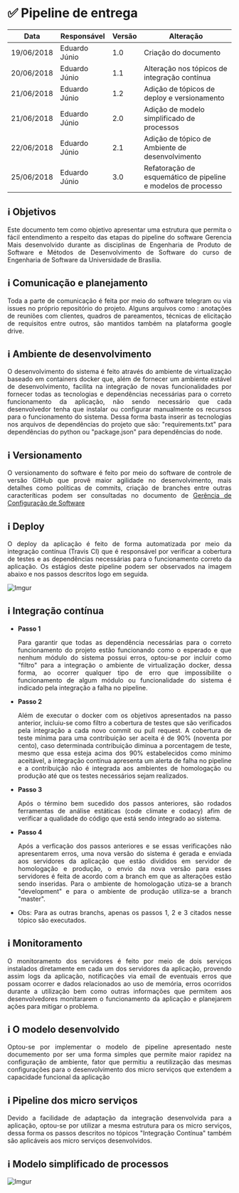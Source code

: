 # ✅ Pipeline de entrega

Data|Responsável|Versão|Alteração
-|-|-|-
19/06/2018|Eduardo Júnio|1.0| Criação do documento
20/06/2018|Eduardo Júnio|1.1| Alteração nos tópicos de integração contínua
21/06/2018|Eduardo Júnio|1.2| Adição de tópicos de deploy e versionamento
21/06/2018|Eduardo Júnio|2.0| Adição de modelo simplificado de processos
22/06/2018|Eduardo Júnio|2.1| Adição de tópico de Ambiente de desenvolvimento
25/06/2018|Eduardo Júnio|3.0| Refatoração de esquemático de pipeline e modelos de processo

## ℹ️ Objetivos

<p align="justify">Este documento tem como objetivo apresentar uma estrutura que permita o fácil entendimento a respeito das etapas do pipeline do software Gerencia Mais desenvolvido durante as disciplinas de Engenharia de Produto de Software e Métodos de Desenvolvimento de Software do curso de Engenharia de Software da Universidade de Brasília.</p>

## ℹ️ Comunicação e planejamento
<p align="justify">Toda a parte de comunicação é feita por meio do software telegram ou via issues no próprio repositório do projeto. Alguns arquivos como : anotações de reuniões com clientes, quadros de pareamentos, técnicas de elicitação de requisitos entre outros, são mantidos também na plataforma google drive.</p>

## ℹ️ Ambiente de desenvolvimento

<p align="justify">O desenvolvimento do sistema é feito através do ambiente de virtualização baseado em containers docker que, além de fornecer um ambiente estável de desenvolvimento, facilita na integração de novas funcionalidades por fornecer todas as tecnologias e dependências necessárias para o correto funcionamento da aplicação, não sendo necessário que cada desenvolvedor tenha que instalar ou configurar manualmente os recursos para o funcionamento do sistema. Dessa forma basta inserir as tecnologias nos arquivos de dependências do projeto que são: "requirements.txt" para dependências do python ou "package.json" para dependências do node.</p>

## ℹ️ Versionamento

<p align="justify">O versionamento do software é feito por meio do software de controle de versão GitHub que provê maior agilidade no desenvolvimento, mais detalhes como políticas de commits, criação de branches entre outras caracteríticas podem ser consultadas no documento de <a href="https://fga-gpp-mds.github.io/2018.1_Gerencia_mais/documentos/Eps/Documento_GCS.html">Gerência de Configuração de Software</a></p>

## ℹ️ Deploy

<p align="justify">O deploy da aplicação é feito de forma automatizada por meio da integração contínua (Travis CI) que é responsável por verificar a cobertura de testes e as dependências necessárias para o funcionamento correto da aplicação. Os estágios deste pipeline podem ser observados na imagem abaixo e nos passos descritos logo em seguida. </p>

![Imgur](https://i.imgur.com/wGNjU6t.png)

## ℹ️ Integração contínua

- __Passo 1__ <p align="justify">Para garantir que todas as dependência necessárias para o correto funcionamento do projeto estão funcionando como o esperado e que nenhum módulo do sistema possui erros, optou-se por incluir como "filtro" para a integração o ambiente de virtualização docker, dessa forma, ao ocorrer qualquer tipo de erro que impossibilite o funcionamento de algum módulo ou funcionalidade do sistema é indicado pela integração a falha no pipeline. </p>
- __Passo 2__<p align="justify">Além de executar o docker com os objetivos apresentados na passo anterior, incluiu-se como filtro a cobertura de testes que são verificados pela integração a cada novo commit ou pull request. A cobertura de teste mínima para uma contribuição ser aceita é de 90% (noventa por cento), caso determinada contribuição diminua a porcentagem de teste, mesmo que essa esteja acima dos 90% estabelecidos como mínimo aceitável, a integração contínua apresenta um alerta de falha no pipeline e a contribuição não é integrada aos ambientes de homologação ou produção até que os testes necessários sejam realizados.</p>
- __Passo 3__ <p align="justify">Após o término bem sucedido dos passos anteriores, são rodados ferramentas de análise estáticas (code climate e codacy) afim de verificar a qualidade do código que está sendo integrado ao sistema.</p>
- __Passo 4__ <p align="justify">Após a verficação dos passos anteriores e se essas verificações não apresentarem erros, uma nova versão do sistema é gerada e enviada aos servidores da aplicação que estão divididos em servidor de homologação e produção, o envio da nova versão para esses servidores é feita de acordo com a branch em que as alterações estão sendo inseridas. Para o ambiente de homologação utiza-se a branch "development" e para o ambiente de produção utiliza-se a branch "master". </p>
- <p align="justify">Obs: Para as outras branchs, apenas os passos 1, 2 e 3 citados nesse tópico são executados. </p>

## ℹ️ Monitoramento

<p align="justify">O monitoramento dos servidores é feito por meio de dois serviços instalados diretamente em cada um dos servidores da aplicação, provendo assim logs da aplicação, notificações via email de eventuais erros que possam ocorrer e dados relacionados ao uso de memória, erros ocorridos durante a utilização bem como outras informações que permitem aos desenvolvedores monitararem o funcionamento da aplicação e planejarem ações para mitigar o problema.</p>

## ℹ️ O modelo desenvolvido 

<p align="justify">Optou-se por implementar o modelo de pipeline apresentado neste documemento por ser uma forma simples que permite maior rapidez na configuração de ambiente, fator que permitiu a reutilização das mesmas configurações para o desenvolvimento dos micro serviços que extendem a capacidade funcional da aplicação</p> 

## ℹ️ Pipeline dos micro serviços
 
<p align="justify">Devido a facilidade de adaptação da integração desenvolvida para a aplicação, optou-se por utilizar a mesma estrutura para os micro serviços, dessa forma os passos descritos no tópicos "Integração Contínua" também são aplicáveis aos micro serviços desenvolvidos.</p>

## ℹ️ Modelo simplificado de processos

![Imgur](https://i.imgur.com/XFkEHdA.png)

